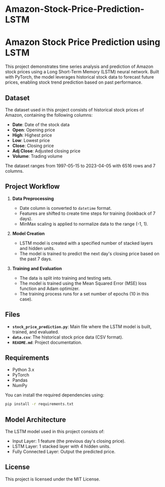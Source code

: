 # Amazon-Stock-Price-Prediction-LSTM

# Amazon Stock Price Prediction using LSTM

This project demonstrates time series analysis and prediction of Amazon stock prices using a Long Short-Term Memory (LSTM) neural network. Built with PyTorch, the model leverages historical stock data to forecast future prices, enabling stock trend prediction based on past performance.

## Dataset

The dataset used in this project consists of historical stock prices of Amazon, containing the following columns:

- **Date**: Date of the stock data
- **Open**: Opening price
- **High**: Highest price
- **Low**: Lowest price
- **Close**: Closing price
- **Adj Close**: Adjusted closing price
- **Volume**: Trading volume

The dataset ranges from 1997-05-15 to 2023-04-05 with 6516 rows and 7 columns.

## Project Workflow

1. **Data Preprocessing**  
   - Date column is converted to `datetime` format.
   - Features are shifted to create time steps for training (lookback of 7 days).
   - MinMax scaling is applied to normalize data to the range (-1, 1).

2. **Model Creation**  
   - LSTM model is created with a specified number of stacked layers and hidden units.
   - The model is trained to predict the next day's closing price based on the past 7 days.

3. **Training and Evaluation**  
   - The data is split into training and testing sets.
   - The model is trained using the Mean Squared Error (MSE) loss function and Adam optimizer.
   - The training process runs for a set number of epochs (10 in this case).

## Files

- **`stock_price_prediction.py`**: Main file where the LSTM model is built, trained, and evaluated.
- **`data.csv`**: The historical stock price data (CSV format).
- **`README.md`**: Project documentation.

## Requirements

- Python 3.x
- PyTorch
- Pandas
- NumPy

You can install the required dependencies using:

```bash
pip install -r requirements.txt
```

## Model Architecture

The LSTM model used in this project consists of:

- Input Layer: 1 feature (the previous day's closing price).
- LSTM Layer: 1 stacked layer with 4 hidden units.
- Fully Connected Layer: Output the predicted price.

## License

This project is licensed under the MIT License.
